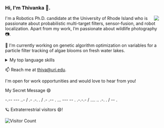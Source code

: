 ### Hi, I'm Thivanka 👋.
<img src="https://github.com/thiw1ka/thiw1ka/assets/45106731/131e89f5-50d0-4146-b84a-7a6c312edfec" align="right" >

I'm a Robotics Ph.D. candidate at the University of Rhode Island who is passionate about probabilistic multi-target filters, sensor-fusion, and robot localization. Apart from my work, I’m passionate about wildlife photography 📷.

🔭 I'm currently working on genetic algorithm optimization on variables for a particle filter tracking of algae blooms on fresh water lakes.

<details>
<summary>My top language skills</summary>

| Rank | Languages | Skill level |
|-----:|-----------| -----------|
|     1| Cpp       | 8/10       |
|     2| Python    |6/10       |
|     3| Bash      |5/10      |

</details>

📫 Reach me at thiva@uri.edu.

I'm open for work opportunities and would love to hear from you!

 My Secret Message 😄
 
-.-- --- ..- / .- .-. . / .- .-- . ... --- -- . .-.-.- / .... .. .-. . / -- . 


🪐  Extraterrestrial visitors 😄! 

![Visitor Count](https://profile-counter.glitch.me/thiw1ka/count.svg) 
<!--
**thiw1ka/thiw1ka** is a ✨ _special_ ✨ repository because its `README.md` (this file) appears on your GitHub profile.

Here are some ideas to get you started:

- 🔭 I’m currently working on ...
- 🌱 I’m currently learning ...
- 👯 I’m looking to collaborate on ...
- 🤔 I’m looking for help with ...
- 💬 Ask me about ...
- 📫 How to reach me: ...
- 😄 Pronouns: ...
- ⚡ Fun fact: ...
-->
